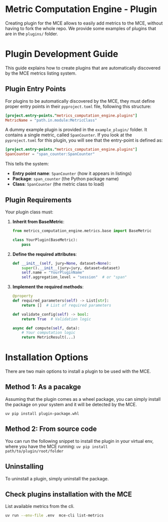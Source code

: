 # Metric Computation Engine - Plugin

Creating plugin for the MCE allows to easily add metrics to the MCE, without having to fork the whole repo.
We provide some examples of plugins that are  in the `plugins/` folder.

# Plugin Development Guide

This guide explains how to create plugins that are automatically discovered by the MCE metrics listing system.

## Plugin Entry Points

For plugins to be automatically discovered by the MCE, they must define proper entry points in their `pyproject.toml` file, following this structure:

```toml
[project.entry-points."metrics_computation_engine.plugins"]
MetricName = "path.in.module:MetricClass"
```

A dummy example plugin is provided in the `example_plugin/` folder. It contains a single metric, called `SpanCounter`. If you look at the `pyproject.toml` for this plugin, you will see that the entry-point is defined as:

```toml
[project.entry-points."metrics_computation_engine.plugins"]
SpanCounter = "span_counter:SpanCounter"
```

This tells the system:
- **Entry point name**: `SpanCounter` (how it appears in listings)
- **Package**: `span_counter` (the Python package name)
- **Class**: `SpanCounter` (the metric class to load)

## Plugin Requirements

Your plugin class must:

1. **Inherit from BaseMetric**:
   ```python
   from metrics_computation_engine.metrics.base import BaseMetric

   class YourPlugin(BaseMetric):
       pass
   ```

2. **Define the required attributes**:
   ```python
   def __init__(self, jury=None, dataset=None):
       super().__init__(jury=jury, dataset=dataset)
       self.name = "YourPluginName"
       self.aggregation_level = "session"  # or "span"
   ```

3. **Implement the required methods**:
   ```python
   @property
   def required_parameters(self) -> List[str]:
       return []  # List of required parameters

   def validate_config(self) -> bool:
       return True  # Validation logic

   async def compute(self, data):
       # Your computation logic
       return MetricResult(...)
   ```

# Installation Options

There are two main options to install a plugin to be used with the MCE.

## Method 1: As a pacakge
Assuming that the plugin comes as a wheel package, you can simply install the package on your system and it will be detected by the MCE.

`uv pip install plugin-package.whl`

## Method 2: From source code

You can run the following snippet to install the plugin in your virtual env, where you have the MCE running:
`uv pip install path/to/plugin/root/folder`

## Uninstalling

To uninstall a plugin, simply uninstall the package.

## Check plugins installation with the MCE

List available metrics from the cli.
```bash
uv run --env-file .env  mce-cli list-metrics
```
